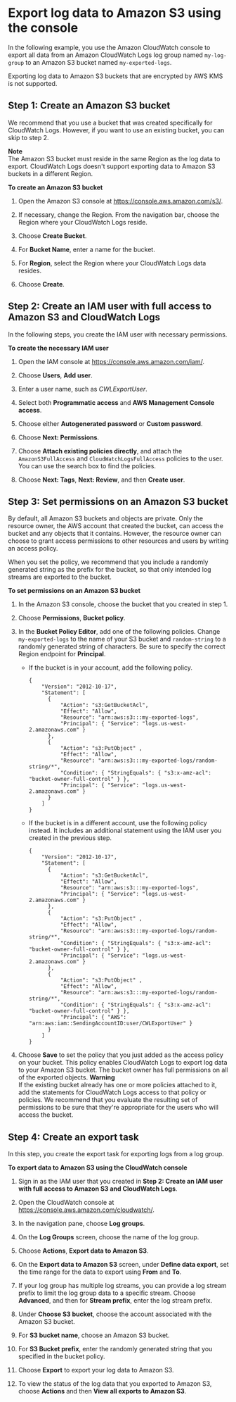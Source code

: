 # Export log data to Amazon S3 using the console<a name="S3ExportTasksConsole"></a>

In the following example, you use the Amazon CloudWatch console to export all data from an Amazon CloudWatch Logs log group named `my-log-group` to an Amazon S3 bucket named `my-exported-logs`\.

Exporting log data to Amazon S3 buckets that are encrypted by AWS KMS is not supported\.

## Step 1: Create an Amazon S3 bucket<a name="CreateS3BucketConsole"></a>

We recommend that you use a bucket that was created specifically for CloudWatch Logs\. However, if you want to use an existing bucket, you can skip to step 2\.

**Note**  
The Amazon S3 bucket must reside in the same Region as the log data to export\. CloudWatch Logs doesn't support exporting data to Amazon S3 buckets in a different Region\.

**To create an Amazon S3 bucket**

1. Open the Amazon S3 console at [https://console\.aws\.amazon\.com/s3/](https://console.aws.amazon.com/s3/)\.

1. If necessary, change the Region\. From the navigation bar, choose the Region where your CloudWatch Logs reside\.

1. Choose **Create Bucket**\.

1. For **Bucket Name**, enter a name for the bucket\.

1. For **Region**, select the Region where your CloudWatch Logs data resides\.

1. Choose **Create**\.

## Step 2: Create an IAM user with full access to Amazon S3 and CloudWatch Logs<a name="CreateIAMUser-With-S3-Access"></a>

In the following steps, you create the IAM user with necessary permissions\.

**To create the necessary IAM user**

1. Open the IAM console at [https://console\.aws\.amazon\.com/iam/](https://console.aws.amazon.com/iam/)\.

1. Choose **Users**, **Add user**\.

1. Enter a user name, such as *CWLExportUser*\.

1. Select both **Programmatic access** and **AWS Management Console access**\.

1. Choose either **Autogenerated password** or **Custom password**\.

1. Choose **Next: Permissions**\.

1. Choose **Attach existing policies directly**, and attach the `AmazonS3FullAccess` and `CloudWatchLogsFullAccess` policies to the user\. You can use the search box to find the policies\.

1. Choose **Next: Tags**, **Next: Review**, and then **Create user**\.

## Step 3: Set permissions on an Amazon S3 bucket<a name="S3PermissionsConsole"></a>

By default, all Amazon S3 buckets and objects are private\. Only the resource owner, the AWS account that created the bucket, can access the bucket and any objects that it contains\. However, the resource owner can choose to grant access permissions to other resources and users by writing an access policy\.

When you set the policy, we recommend that you include a randomly generated string as the prefix for the bucket, so that only intended log streams are exported to the bucket\.

**To set permissions on an Amazon S3 bucket**

1. In the Amazon S3 console, choose the bucket that you created in step 1\.

1. Choose **Permissions**, **Bucket policy**\.

1. In the **Bucket Policy Editor**, add one of the following policies\. Change `my-exported-logs` to the name of your S3 bucket and `random-string` to a randomly generated string of characters\. Be sure to specify the correct Region endpoint for **Principal**\.
   + If the bucket is in your account, add the following policy\. 

     ```
     {
         "Version": "2012-10-17",
         "Statement": [
           {
               "Action": "s3:GetBucketAcl",
               "Effect": "Allow",
               "Resource": "arn:aws:s3:::my-exported-logs",
               "Principal": { "Service": "logs.us-west-2.amazonaws.com" }
           },
           {
               "Action": "s3:PutObject" ,
               "Effect": "Allow",
               "Resource": "arn:aws:s3:::my-exported-logs/random-string/*",
               "Condition": { "StringEquals": { "s3:x-amz-acl": "bucket-owner-full-control" } },
               "Principal": { "Service": "logs.us-west-2.amazonaws.com" }
           }
         ]
     }
     ```
   + If the bucket is in a different account, use the following policy instead\. It includes an additional statement using the IAM user you created in the previous step\.

     ```
     {
         "Version": "2012-10-17",
         "Statement": [
           {
               "Action": "s3:GetBucketAcl",
               "Effect": "Allow",
               "Resource": "arn:aws:s3:::my-exported-logs",
               "Principal": { "Service": "logs.us-west-2.amazonaws.com" }
           },
           {
               "Action": "s3:PutObject" ,
               "Effect": "Allow",
               "Resource": "arn:aws:s3:::my-exported-logs/random-string/*",
               "Condition": { "StringEquals": { "s3:x-amz-acl": "bucket-owner-full-control" } },
               "Principal": { "Service": "logs.us-west-2.amazonaws.com" }
           },
           {
               "Action": "s3:PutObject" ,
               "Effect": "Allow",
               "Resource": "arn:aws:s3:::my-exported-logs/random-string/*",
               "Condition": { "StringEquals": { "s3:x-amz-acl": "bucket-owner-full-control" } },
               "Principal": { "AWS": "arn:aws:iam::SendingAccountID:user/CWLExportUser" }
           }
         ]
     }
     ```

1. Choose **Save** to set the policy that you just added as the access policy on your bucket\. This policy enables CloudWatch Logs to export log data to your Amazon S3 bucket\. The bucket owner has full permissions on all of the exported objects\.
**Warning**  
If the existing bucket already has one or more policies attached to it, add the statements for CloudWatch Logs access to that policy or policies\. We recommend that you evaluate the resulting set of permissions to be sure that they're appropriate for the users who will access the bucket\.

## Step 4: Create an export task<a name="CreateExportTaskConsole"></a>

In this step, you create the export task for exporting logs from a log group\.

**To export data to Amazon S3 using the CloudWatch console**

1. Sign in as the IAM user that you created in **Step 2: Create an IAM user with full access to Amazon S3 and CloudWatch Logs**\.

1. Open the CloudWatch console at [https://console\.aws\.amazon\.com/cloudwatch/](https://console.aws.amazon.com/cloudwatch/)\.

1. In the navigation pane, choose **Log groups**\.

1. On the **Log Groups** screen, choose the name of the log group\.

1. Choose **Actions**, **Export data to Amazon S3**\.

1. On the **Export data to Amazon S3** screen, under **Define data export**, set the time range for the data to export using **From** and **To**\.

1. If your log group has multiple log streams, you can provide a log stream prefix to limit the log group data to a specific stream\. Choose **Advanced**, and then for **Stream prefix**, enter the log stream prefix\.

1. Under **Choose S3 bucket**, choose the account associated with the Amazon S3 bucket\.

1. For **S3 bucket name**, choose an Amazon S3 bucket\.

1. For **S3 Bucket prefix**, enter the randomly generated string that you specified in the bucket policy\.

1. Choose **Export** to export your log data to Amazon S3\.

1. To view the status of the log data that you exported to Amazon S3, choose **Actions** and then **View all exports to Amazon S3**\.